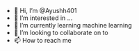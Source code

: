 - 👋 Hi, I’m @Ayushh401
- 👀 I’m interested in ...
- 🌱 I’m currently learning machine learning 
- 💞️ I’m looking to collaborate on to
- 📫 How to reach me 

<!---
Ayushh401/Ayushh401 is a ✨ special ✨ repository because its `README.md` (this file) appears on your GitHub profile.
You can click the Preview link to take a look at your changes.
--->
